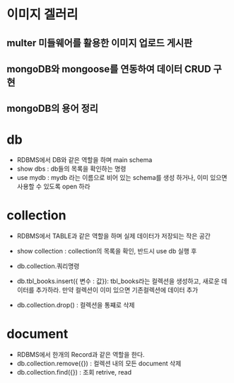 # 이미지 겔러리

## multer 미들웨어를 활용한 이미지 업로드 게시판
## mongoDB와 mongoose를 연동하여 데이터 CRUD 구현

## mongoDB의 용어 정리

# db
* RDBMS에서 DB와 같은 역할을 하며 main schema
* show dbs : db들의 목록을 확인하는 명령
* use mydb : mydb 라는 이름으로 비어 있는 schema를 생성 하거나, 이미 있으면 사용할 수 있도록 open 하라

# collection
* RDBMS에서 TABLE과 같은 역할을 하며 실제 데이터가 저장되는 작은 공간
* show collection : collection의 목록을 확인, 반드시 use db 실행 후
* db.collection.쿼리명령
* db.tbl_books.insert({ 변수 : 값}): tbl_books라는 컬렉션을 생성하고, 새로운 데이터를 추가하라.
    만약 컬렉션이 이미 있으면 기존컬렉션에 데이터 추가

* db.collection.drop() : 컬렉션을 통쨰로 삭제


# document
* RDBMS에서 한개의 Record과 같은 역할을 한다.
* db.collection.remove({}) : 컬렉션 내의 모든 document 삭제
* db.collection.find({}) : 조회 retrive, read
